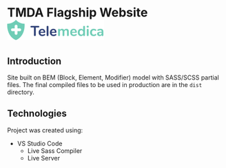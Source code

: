 # TMDA Flagship Website ![TMDA-Website](./tmda-imgs/SM-Telemedica-Logo-Final-225x47.png)

## Introduction
Site built on BEM (Block, Element, Modifier) model with SASS/SCSS partial files.
The final compiled files to be used in production are in the `dist` directory.

## Technologies
Project was created using:
* VS Studio Code
  * Live Sass Compiler
  * Live Server
